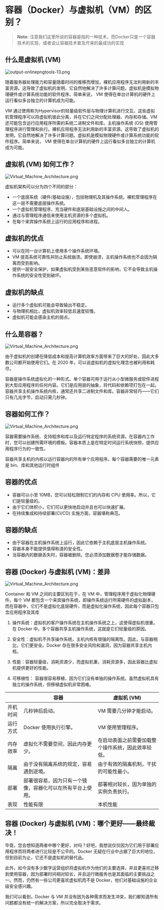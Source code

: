 # 容器（Docker）与虚拟机（VM）的区别？

> **Note:** 注意我们这里所说的容器是指的一种技术，而Docker只是一个容器技术的实现，或者说让容器技术普及开来的最成功的实现

## 什么是虚拟机 (VM)

![output-onlinepngtools-13.png](../_static/docker-install/output-onlinepngtools-13.png)

随着服务器处理能力和容量随着时间的推移而增加，裸机应用程序无法利用新的丰富资源。这导致了虚拟机的发明，它自然地解决了许多计算问题。虚拟机是模拟物理硬件或计算系统功能的软件程序。简单来说， VM 使得在单台计算机的硬件上运行看似多台独立的计算机成为可能。

VM 通过使用称为Hypervisor的轻量级软件层与物理计算机进行交互。这些虚拟机管理程序可以将虚拟机彼此分离，并在它们之间分配处理器、内存和存储。VM 还可能包含运行应用程序所需的系统二进制文件和库。主机操作系统 (OS) 使用管理程序进行管理和执行。裸机应用程序无法利用新的丰富资源。这导致了虚拟机的发明，它自然地解决了许多计算问题。虚拟机是模拟物理硬件或计算系统功能的软件程序。简单来说， VM 使得在单台计算机的硬件上运行看似多台独立的计算机成为可能。

## 虚拟机 (VM) 如何工作？
![Virtual_Machine_Architecture.png](../_static/docker-install/Virtual_Machine_Architecture.png)

虚拟机架构可以分为四个不同的部分：

- 一个底层系统（硬件/基础设施），包括物理机及其操作系统。裸机管理程序在这一层不需要底层操作系统。
- 一个虚拟机管理程序，充当硬件和底层基础设施之间的中间人。
- 通过与管理程序通信来使用主机资源的多个虚拟机。
- 在每个来宾操作系统上运行的应用程序和进程。

## 虚拟机的优点

- 可以在同一台计算机上使用多个操作系统环境。
- VM 提高系统可靠性并防止系统崩溃。即使崩溃，主机操作系统也不会因为隔离而受到影响。
- 提供一层安全保护，如果虚拟机受到某些恶意软件的影响，它不会导致主机操作系统的安全性受到破坏。

## 虚拟机的缺点

- 运行多个虚拟机可能会导致输出不稳定。
- 与物理机相比，虚拟机效率较低且速度较慢。
- 虚拟机可能会感染主机的弱点。

## 什么是容器？

![Virtual_Machine_Architecture.png](../_static/docker-install/01-docker-container-1.jpg)

由于虚拟机的创建在降低成本和提高计算机效率方面带来了巨大的好处，因此大多数公司都开始使用它们。在 2020 年，可以说虚拟机的虚拟化理念也被利用和耗尽。

容器是操作系统虚拟化的一种形式。单个容器可用于运行从小型微服务或软件进程到大型应用程序的任何内容。它们是应用层的抽象，将代码和依赖项打包在一起。容器共享主机操作系统内核，通常还共享二进制文件和库。容器非常轻巧——它们只有几兆字节，启动只需几秒钟。

## 容器如何工作？

![Virtual_Machine_Architecture.png](../_static/docker-install/output-onlinepngtools-16.png)

容器需要操作系统、支持程序和库以及运行特定程序的系统资源。在容器内工作时，您可以创建所需环境的模板。容器本质上是在特定时间运行系统快照，提供应用程序行为的一致性。

容器共享主机的内核以运行容器内的所有单个应用程序。每个容器需要的唯一元素是 bin、库和其他运行时组件

## 容器的优点

- 容器可以小至 10MB，您可以轻松限制它们的内存和 CPU 使用率。所以，它们是轻量级的。
- 由于它们体积小，它们可以更快地启动并且也可以快速扩展。
- 在持续集成和持续部署(CI/CD) 实施方面，容器堪称典范。

## 容器的缺点

- 由于容器在主机操作系统上运行，因此它依赖于主机底层主机操作系统。
- 容器本身不能提供值得称道的安全性。
- 当容器内的数据丢失时，容器被删除。您必须添加数据卷才能存储数据。


## 容器 (Docker) 与虚拟机 (VM)：差异
![Virtual_Machine_Architecture.png](../_static/docker-install/PowerPoint_Slide_Show_Azure_AZ104_M01_Compute_ed1_-1024x467.png)

Container 和 VM 之间的主要区别在于，在 VM 中，管理程序用于虚拟化物理硬件。每个 VM 都包含一个来宾操作系统，即操作系统运行所需硬件的虚拟副本，而在容器中，它们不是虚拟化底层硬件，而是虚拟化操作系统，因此每个容器只包含应用程序及其库

1. 操作系统：虚拟机的客户操作系统在主机操作系统之上，这使得虚拟机很重。在 Docker 中，多个容器共享主机操作系统，这就是它们轻量级的原因。

2. 安全性：虚拟机不共享操作系统，主机内核有很强的隔离性。因此，与容器相比，它们更安全。Docker 存在很多安全风险和漏洞，因为容器共享主机内核。

3. 性能：容器轻量级，消耗资源少，而虚拟机重，消耗资源多，因此容器比虚拟机提供更好的性能。

4. 可移植性： 容器很容易移植，因为它们没有单独的操作系统。虽然虚拟机具有独立的操作系统，但移植虚拟机非常困难。

|                |容器                              |虚拟机 (VM)                         |
|---------------------|--------------------------|-----------------------------|
|开机时间             |几秒钟后启动。|VM 需要几分钟才能启动。|
|运行方式             |Docker 使用执行引擎。|VM 使用管理程序。|
|内存效率             |虚拟化不需要空间，因此内存更少。|在启动表面之前需要加载整个操作系统，因此效率较低。|
|隔离                 |由于没有隔离系统的规定，容易遇到逆境。|由于有效的隔离机制，干扰的可能性最小。|
|部署                 |部署很容易，因为只有一个镜像，容器化可以在所有平台上使用。|部署相对较长，因为单独的实例负责执行。|
|表现                 |性能有限|本机性能|

## 容器 (Docker) 与虚拟机 (VM)：哪个更好——最终裁决！

毕竟，您会想知道两者中哪个更好，对吗？好吧，我想说仅仅因为它们用于部署应用程序而将两者进行比较是不公平的。Docker 无疑在行业中占据了巨大的地位，但到目前为止，它还不是虚拟机的替代品。

此外，如今没有多少数字运营组织将虚拟机作为他们的主要选择，并且更喜欢迁移到使用容器，因为部署时间相对较长，并且运行微服务也是其面临的主要挑战之一。然而，仍然有一些公司更喜欢虚拟机而不是 Docker，他们对基础设施的企业级安全感兴趣。

我们可以看到，Docker 与 VM 并没有因为各种需求而发生冲突，我们都知道所有问题都没有统一的解决方案，所以完全取决于需求。

